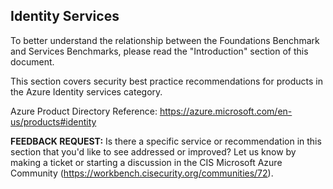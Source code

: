 ## Identity Services

To better understand the relationship between the Foundations Benchmark and Services Benchmarks, please read the "Introduction" section of this document.

This section covers security best practice recommendations for products in the Azure Identity services category.

Azure Product Directory Reference: https://azure.microsoft.com/en-us/products#identity

**FEEDBACK REQUEST:** Is there a specific service or recommendation in this section that you'd like to see addressed or improved? Let us know by making a ticket or starting a discussion in the CIS Microsoft Azure Community (https://workbench.cisecurity.org/communities/72).